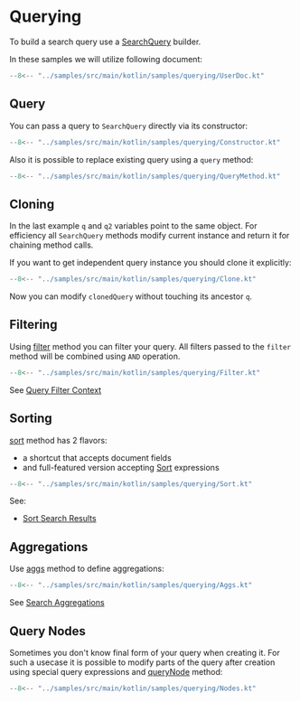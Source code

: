 # Querying

To build a search query use a [SearchQuery](https://anti-social.github.io/elasticmagic-kt/api/latest/elasticmagic/dev.evo.elasticmagic/-search-query/index.html) builder.

In these samples we will utilize following document:

```kotlin
--8<-- "../samples/src/main/kotlin/samples/querying/UserDoc.kt"
```

## Query

You can pass a query to `SearchQuery` directly via its constructor:

```kotlin
--8<-- "../samples/src/main/kotlin/samples/querying/Constructor.kt"
```

Also it is possible to replace existing query using a `query` method: 

```kotlin
--8<-- "../samples/src/main/kotlin/samples/querying/QueryMethod.kt"
```

## Cloning

In the last example `q` and `q2` variables point to the same object. For efficiency all
`SearchQuery` methods modify current instance and return it for chaining method calls.

If you want to get independent query instance you should clone it explicitly:

```kotlin
--8<-- "../samples/src/main/kotlin/samples/querying/Clone.kt"
```

Now you can modify `clonedQuery` without touching its ancestor `q`.

## Filtering

Using [filter](https://anti-social.github.io/elasticmagic-kt/api/latest/elasticmagic/dev.evo.elasticmagic/-base-search-query/filter.html)
method you can filter your query. All filters passed to the `filter` method will be combined
using `AND` operation.

```kotlin
--8<-- "../samples/src/main/kotlin/samples/querying/Filter.kt"
```

See [Query Filter Context](https://www.elastic.co/guide/en/elasticsearch/reference/current/query-filter-context.html)

## Sorting

[sort](https://anti-social.github.io/elasticmagic-kt/api/latest/elasticmagic/dev.evo.elasticmagic/-base-search-query/sort.html)
method has 2 flavors:

- a shortcut that accepts document fields
- and full-featured version accepting [Sort](https://anti-social.github.io/elasticmagic-kt/api/latest/elasticmagic/dev.evo.elasticmagic/-sort/index.html)
  expressions

```kotlin
--8<-- "../samples/src/main/kotlin/samples/querying/Sort.kt"
```

See:

  - [Sort Search Results](https://www.elastic.co/guide/en/elasticsearch/reference/current/sort-search-results.html)

## Aggregations

Use [aggs](https://anti-social.github.io/elasticmagic-kt/api/latest/elasticmagic/dev.evo.elasticmagic/-base-search-query/aggs.html)
method to define aggregations:

```kotlin
--8<-- "../samples/src/main/kotlin/samples/querying/Aggs.kt"
```

See [Search Aggregations](https://www.elastic.co/guide/en/elasticsearch/reference/current/search-aggregations.html)

## Query Nodes

Sometimes you don't know final form of your query when creating it. For such a usecase it is
possible to modify parts of the query after creation using special query expressions and
[queryNode](https://anti-social.github.io/elasticmagic-kt/api/latest/elasticmagic/dev.evo.elasticmagic/-base-search-query/query-node.html)
method:

```kotlin
--8<-- "../samples/src/main/kotlin/samples/querying/Nodes.kt"
```
